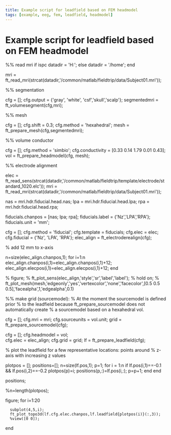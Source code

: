 ```yaml
---
title: Example script for leadfield based on FEM headmodel
tags: [example, eeg, fem, leadfield, headmodel]
---
```


# Example script for leadfield based on FEM headmodel

  %% read mri
  if ispc
      datadir = 'H:';
  else
      datadir = '/home';
  end

  mri = ft_read_mri(strcat(datadir,'/common/matlab/fieldtrip/data/Subject01.mri'));

  %% segmentation

  cfg          = [];
  cfg.output   = {'gray', 'white', 'csf','skull','scalp'};
  segmentedmri = ft_volumesegment(cfg,mri);

  %% mesh

  cfg        = [];
  cfg.shift  = 0.3;
  cfg.method = 'hexahedral';
  mesh       = ft_prepare_mesh(cfg,segmentedmri);

  %% volume conductor

  cfg              = [];
  cfg.method       = 'simbio';
  cfg.conductivity = [0.33 0.14 1.79 0.01 0.43];    
  vol              = ft_prepare_headmodel(cfg, mesh);

  %% electrode alignment

  elec = ft_read_sens(strcat(datadir,'/common/matlab/fieldtrip/template/electrode/standard_1020.elc'));
  mri = ft_read_mri(strcat(datadir,'/common/matlab/fieldtrip/data/Subject01.mri'));


  nas = mri.hdr.fiducial.head.nas;
  lpa = mri.hdr.fiducial.head.lpa;
  rpa = mri.hdr.fiducial.head.rpa;


  fiducials.chanpos = [nas; lpa; rpa];
  fiducials.label   = {'Nz','LPA','RPA'};
  fiducials.unit    = 'mm';

  cfg          = [];
  cfg.method   = 'fiducial';
  cfg.template = fiducials;
  cfg.elec     = elec;
  cfg.fiducial = {'Nz', 'LPA', 'RPA'};
  elec_align   = ft_electroderealign(cfg);

  % add 12 mm to x-axis

  n=size(elec_align.chanpos,1);
  for i=1:n
     elec_align.chanpos(i,1)=elec_align.chanpos(i,1)+12;
     elec_align.elecpos(i,1)=elec_align.elecpos(i,1)+12;
  end

  % figure;
  % ft_plot_sens(elec_align,'style','sr','label','label');
  % hold on;
  % ft_plot_mesh(mesh,'edgeonly','yes','vertexcolor','none','facecolor',[0.5 0.5 0.5],'facealpha',1,'edgealpha',0.1)

  %% make grid (sourcemodel):
  % At the moment the sourcemodel is defined prior
  % to the leadfield because ft_prepare_sourcemodel does not automatically create
  % a sourcemodel based on a hexahedral vol.

  cfg                 = [];
  cfg.mri             = mri;
  cfg.sourceunits     = vol.unit;
  grid                = ft_prepare_sourcemodel(cfg);


  cfg            = [];
  cfg.headmodel  = vol;  
  cfg.elec       = elec_align;
  cfg.grid       = grid;
  lf             = ft_prepare_leadfield(cfg);

  % plot the leadfield for a few representative locations: points around
  % z-axis with increasing z values

  plotpos = [];
  positions=[];
  n=size(lf.pos,1);
  p=1;
  for i = 1:n
      if lf.pos(i,1)==-0.1 && lf.pos(i,2)==-0.2
          plotpos(p)=i;
          positions(p,:)=lf.pos(i,:);
          p=p+1;
      end
  end

  positions;

  %n=length(plotpos);

  figure;
  for i=1:20

      subplot(4,5,i);
      ft_plot_topo3d(lf.cfg.elec.chanpos,lf.leadfield{plotpos(i)}(:,3));
      %view([0 0]);


  end
